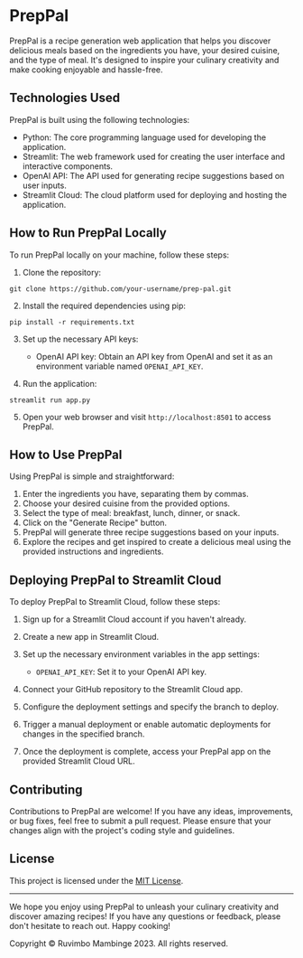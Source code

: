 # PrepPal

PrepPal is a recipe generation web application that helps you discover delicious meals based on the ingredients you have, your desired cuisine, and the type of meal. It's designed to inspire your culinary creativity and make cooking enjoyable and hassle-free.

## Technologies Used

PrepPal is built using the following technologies:

- Python: The core programming language used for developing the application.
- Streamlit: The web framework used for creating the user interface and interactive components.
- OpenAI API: The API used for generating recipe suggestions based on user inputs.
- Streamlit Cloud: The cloud platform used for deploying and hosting the application.

## How to Run PrepPal Locally

To run PrepPal locally on your machine, follow these steps:

1. Clone the repository:

```
git clone https://github.com/your-username/prep-pal.git
```

2. Install the required dependencies using pip:

```
pip install -r requirements.txt
```

3. Set up the necessary API keys:

   - OpenAI API key: Obtain an API key from OpenAI and set it as an environment variable named `OPENAI_API_KEY`.

4. Run the application:

```
streamlit run app.py
```

5. Open your web browser and visit `http://localhost:8501` to access PrepPal.

## How to Use PrepPal

Using PrepPal is simple and straightforward:

1. Enter the ingredients you have, separating them by commas.
2. Choose your desired cuisine from the provided options.
3. Select the type of meal: breakfast, lunch, dinner, or snack.
4. Click on the "Generate Recipe" button.
5. PrepPal will generate three recipe suggestions based on your inputs.
6. Explore the recipes and get inspired to create a delicious meal using the provided instructions and ingredients.

## Deploying PrepPal to Streamlit Cloud

To deploy PrepPal to Streamlit Cloud, follow these steps:

1. Sign up for a Streamlit Cloud account if you haven't already.
2. Create a new app in Streamlit Cloud.
3. Set up the necessary environment variables in the app settings:

   - `OPENAI_API_KEY`: Set it to your OpenAI API key.

4. Connect your GitHub repository to the Streamlit Cloud app.
5. Configure the deployment settings and specify the branch to deploy.
6. Trigger a manual deployment or enable automatic deployments for changes in the specified branch.
7. Once the deployment is complete, access your PrepPal app on the provided Streamlit Cloud URL.

## Contributing

Contributions to PrepPal are welcome! If you have any ideas, improvements, or bug fixes, feel free to submit a pull request. Please ensure that your changes align with the project's coding style and guidelines.

## License

This project is licensed under the [MIT License](LICENSE).

---

We hope you enjoy using PrepPal to unleash your culinary creativity and discover amazing recipes! If you have any questions or feedback, please don't hesitate to reach out. Happy cooking!

Copyright
© Ruvimbo Mambinge 2023. All rights reserved.
